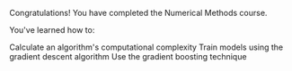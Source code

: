 Congratulations! You have completed the Numerical Methods course.

You've learned how to: 

Calculate an algorithm's computational complexity
Train models using the gradient descent algorithm
Use the gradient boosting technique
